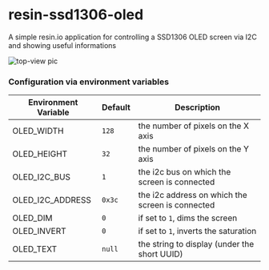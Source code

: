 # resin-ssd1306-oled

A simple resin.io application for controlling a SSD1306 OLED screen via I2C and showing useful informations

![top-view pic](http://i.imgur.com/kD9JlWAm.jpg)

### Configuration via environment variables

Environment Variable | Default | Description
------------ | ------------- | -------------
OLED_WIDTH | `128` | the number of pixels on the X axis
OLED_HEIGHT | `32` | the number of pixels on the Y axis
OLED_I2C_BUS | `1` | the i2c bus on which the screen is connected
OLED_I2C_ADDRESS | `0x3c` | the i2c address on which the screen is connected
OLED_DIM | `0` | if set to `1`, dims the screen
OLED_INVERT | `0` | if set to `1`, inverts the saturation
OLED_TEXT | `null` | the string to display (under the short UUID)

